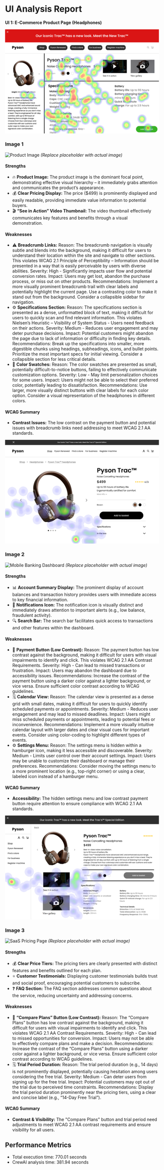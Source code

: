 # UI Analysis Report

**UI 1: E-Commerce Product Page (Headphones)**

![Image 1](heatmaps/p14-1.png)

### Image 1

![Product Image](placeholder_product_image.png)  *(Replace placeholder with actual image)*

#### Strengths

*   🔥 **Product Image:** The product image is the dominant focal point, demonstrating effective visual hierarchy – it immediately grabs attention and communicates the product’s appearance.
*   💰 **Clear Pricing Display:** The price ($499) is prominently displayed and easily readable, providing immediate value information to potential buyers.
*   🎬 **“See in Action” Video Thumbnail:** The video thumbnail effectively communicates key features and benefits through a visual demonstration.

#### Weaknesses

*   ⚠️ **Breadcrumb Links:** Reason: The breadcrumb navigation is visually subtle and blends into the background, making it difficult for users to understand their location within the site and navigate to other sections. This violates WCAG 2.1 Principle of Perceptibility – Information should be presented in a way that is easily perceivable by users with diverse abilities. Severity: High - Significantly impacts user flow and potential conversion rates. Impact: Users may get lost, abandon the purchase process, or miss out on other products. Recommendations: Implement a more visually prominent breadcrumb trail with clear labels and potentially highlight the current page. Use a contrasting color to make it stand out from the background. Consider a collapsible sidebar for navigation.
*   ⚙️ **Specifications Section:** Reason: The specifications section is presented as a dense, unformatted block of text, making it difficult for users to quickly scan and find relevant information. This violates Nielsen’s Heuristic – Visibility of System Status - Users need feedback on their actions. Severity: Medium - Reduces user engagement and may deter purchase decisions. Impact: Potential customers might abandon the page due to lack of information or difficulty in finding key details. Recommendations: Break up the specifications into smaller, more digestible chunks using headings, subheadings, icons, and bullet points. Prioritize the most important specs for initial viewing. Consider a collapsible section for less critical details.
*   🎨 **Color Swatches:** Reason: The color swatches are presented as small, potentially difficult-to-notice buttons, failing to effectively communicate customization options. Severity: Low - May limit personalization choices for some users. Impact: Users might not be able to select their preferred color, potentially leading to dissatisfaction. Recommendations: Use larger, more visually distinct buttons with clear labels for each color option. Consider a visual representation of the headphones in different colors.

#### WCAG Summary
*   **Contrast Issues:** The low contrast on the payment button and potential issues with breadcrumb links need addressing to meet WCAG 2.1 AA standards.

![Image 2](heatmaps/p14-2.png)

### Image 2

![Mobile Banking Dashboard](placeholder_mobile_dashboard.png) *(Replace placeholder with actual image)*

#### Strengths

*   📊 **Account Summary Display:** The prominent display of account balances and transaction history provides users with immediate access to key financial information.
*   🔔 **Notifications Icon:** The notification icon is visually distinct and immediately draws attention to important alerts (e.g., low balance, fraudulent activity).
*   🔍 **Search Bar:** The search bar facilitates quick access to transactions and other features within the dashboard.

#### Weaknesses

*   💸 **Payment Button (Low Contrast):** Reason: The payment button has low contrast against the background, making it difficult for users with visual impairments to identify and click. This violates WCAG 2.1 AA Contrast Requirements. Severity: High - Can lead to missed transactions or frustration. Impact: Users may abandon the dashboard due to accessibility issues. Recommendations: Increase the contrast of the payment button using a darker color against a lighter background, or vice versa. Ensure sufficient color contrast according to WCAG guidelines.
*   🗓️ **Calendar View:** Reason: The calendar view is presented as a dense grid with small dates, making it difficult for users to quickly identify scheduled payments or appointments. Severity: Medium - Reduces user engagement and may lead to missed deadlines. Impact: Users might miss scheduled payments or appointments, leading to potential fees or inconvenience. Recommendations: Implement a more visually intuitive calendar layout with larger dates and clear visual cues for important events. Consider using color-coding to highlight different types of events.
*   ⚙️ **Settings Menu:** Reason: The settings menu is hidden within a hamburger icon, making it less accessible and discoverable. Severity: Medium - Limits user control over their account settings. Impact: Users may be unable to customize their dashboard or manage their preferences. Recommendations: Consider moving the settings menu to a more prominent location (e.g., top-right corner) or using a clear, labeled icon instead of a hamburger menu.

#### WCAG Summary
*   **Accessibility:** The hidden settings menu and low contrast payment button require attention to ensure compliance with WCAG 2.1 AA standards.

![Image 3](heatmaps/p14-3.png)

### Image 3

![SaaS Pricing Page](placeholder_pricing_page.png) *(Replace placeholder with actual image)*

#### Strengths

*   💰 **Clear Price Tiers:** The pricing tiers are clearly presented with distinct features and benefits outlined for each plan.
*   ⭐ **Customer Testimonials:** Displaying customer testimonials builds trust and social proof, encouraging potential customers to subscribe.
*   ❓ **FAQ Section:** The FAQ section addresses common questions about the service, reducing uncertainty and addressing concerns.

#### Weaknesses

*   🔗 **“Compare Plans” Button (Low Contrast):** Reason: The “Compare Plans” button has low contrast against the background, making it difficult for users with visual impairments to identify and click. This violates WCAG 2.1 AA Contrast Requirements. Severity: High - Can lead to missed opportunities for conversion. Impact: Users may not be able to effectively compare plans and make a decision. Recommendations: Increase the contrast of the “Compare Plans” button using a darker color against a lighter background, or vice versa. Ensure sufficient color contrast according to WCAG guidelines.
*   🗓️ **Trial Period Duration:** Reason: The trial period duration (e.g., 14 days) is not prominently displayed, potentially causing hesitation among users considering the free trial. Severity: Medium - Can deter users from signing up for the free trial. Impact: Potential customers may opt out of the trial due to perceived time constraints. Recommendations: Display the trial period duration prominently near the pricing tiers, using a clear and concise label (e.g., “14-Day Free Trial”).

#### WCAG Summary
*   **Contrast & Visibility:** The "Compare Plans" button and trial period need adjustments to meet WCAG 2.1 AA contrast requirements and ensure visibility for all users.

## Performance Metrics
- Total execution time: 770.01 seconds
- CrewAI analysis time: 381.94 seconds


